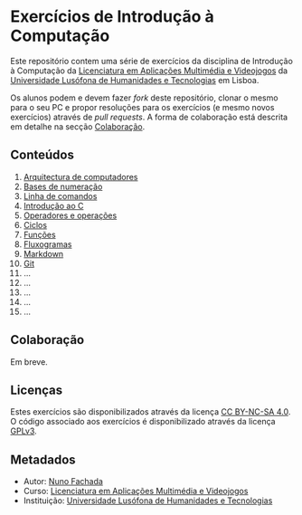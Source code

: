 <!--
Exercícios de Introdução à Computação (c) by Nuno Fachada

Exercícios de Introdução à Computação is licensed under a Creative Commons
Attribution-NonCommercial-ShareAlike 4.0 International License.

You should have received a copy of the license along with this
work. If not, see <http://creativecommons.org/licenses/by-nc-sa/4.0/>.
-->

# Exercícios de Introdução à Computação

Este repositório contem uma série de exercícios da disciplina de Introdução à
Computação da [Licenciatura em Aplicações Multimédia e Videojogos][lamv] da
[Universidade Lusófona de Humanidades e Tecnologias][ULHT] em Lisboa.

Os alunos podem e devem fazer _fork_ deste repositório, clonar o mesmo para o
seu PC e propor resoluções para os exercícios (e mesmo novos exercícios)
através de _pull requests_. A forma de colaboração está descrita em detalhe na
secção [Colaboração](#colab).

## Conteúdos

1. [Arquitectura de computadores](problemas/01_arquitectura.md)
2. [Bases de numeração](problemas/02_bases.md)
3. [Linha de comandos](problemas/03_cmd.md)
4. [Introdução ao C](problemas/04_introc.md)
5. [Operadores e operações](problemas/05_operacoes.md)
6. [Ciclos](problemas/06_ciclos.md)
7. [Funções](problemas/07_funcoes.md)
8. [Fluxogramas](problemas/08_fluxogramas.md)
9. [Markdown](problemas/09_markdown.md)
10. [Git](problemas/10_git.md)
11. ...
12. ...
13. ...
14. ...
15. ...

<a name="colab" />

## Colaboração

Em breve.

## Licenças

Estes exercícios são disponibilizados através da licença [CC BY-NC-SA 4.0].
O código associado aos exercícios é disponibilizado através da licença [GPLv3].

## Metadados

* Autor: [Nuno Fachada]
* Curso: [Licenciatura em Aplicações Multimédia e Videojogos][lamv]
* Instituição: [Universidade Lusófona de Humanidades e Tecnologias][ULHT]

[GPLv3]:https://www.gnu.org/licenses/gpl-3.0.en.html
[CC BY-NC-SA 4.0]:https://creativecommons.org/licenses/by-nc-sa/4.0/
[lamv]:https://www.ulusofona.pt/licenciatura/aplicacoes-multimedia-e-videojogos
[Nuno Fachada]:https://github.com/fakenmc
[ULHT ]:https://www.ulusofona.pt/
